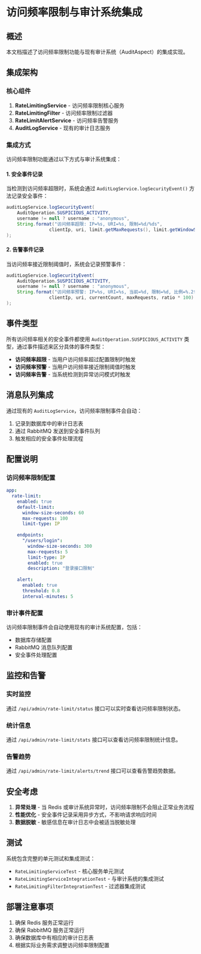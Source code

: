 # 访问频率限制与审计系统集成

## 概述

本文档描述了访问频率限制功能与现有审计系统（AuditAspect）的集成实现。

## 集成架构

### 核心组件

1. **RateLimitingService** - 访问频率限制核心服务
2. **RateLimitingFilter** - 访问频率限制过滤器
3. **RateLimitAlertService** - 访问频率告警服务
4. **AuditLogService** - 现有的审计日志服务

### 集成方式

访问频率限制功能通过以下方式与审计系统集成：

#### 1. 安全事件记录

当检测到访问频率超限时，系统会通过 `AuditLogService.logSecurityEvent()` 方法记录安全事件：

```java
auditLogService.logSecurityEvent(
    AuditOperation.SUSPICIOUS_ACTIVITY,
    username != null ? username : "anonymous",
    String.format("访问频率超限: IP=%s, URI=%s, 限制=%d/%ds", 
                clientIp, uri, limit.getMaxRequests(), limit.getWindowSizeSeconds())
);
```

#### 2. 告警事件记录

当访问频率接近限制阈值时，系统会记录预警事件：

```java
auditLogService.logSecurityEvent(
    AuditOperation.SUSPICIOUS_ACTIVITY,
    username != null ? username : "anonymous",
    String.format("访问频率预警: IP=%s, URI=%s, 当前=%d, 限制=%d, 比例=%.2f%%",
                clientIp, uri, currentCount, maxRequests, ratio * 100)
);
```

## 事件类型

所有访问频率相关的安全事件都使用 `AuditOperation.SUSPICIOUS_ACTIVITY` 类型，通过事件描述来区分具体的事件类型：

- **访问频率超限** - 当用户访问频率超过配置限制时触发
- **访问频率预警** - 当用户访问频率接近限制阈值时触发
- **访问频率告警** - 当系统检测到异常访问模式时触发

## 消息队列集成

通过现有的 `AuditLogService`，访问频率限制事件会自动：

1. 记录到数据库中的审计日志表
2. 通过 RabbitMQ 发送到安全事件队列
3. 触发相应的安全事件处理流程

## 配置说明

### 访问频率限制配置

```yaml
app:
  rate-limit:
    enabled: true
    default-limit:
      window-size-seconds: 60
      max-requests: 100
      limit-type: IP
    
    endpoints:
      "/users/login":
        window-size-seconds: 300
        max-requests: 5
        limit-type: IP
        enabled: true
        description: "登录接口限制"
    
    alert:
      enabled: true
      threshold: 0.8
      interval-minutes: 5
```

### 审计事件配置

访问频率限制事件会自动使用现有的审计系统配置，包括：

- 数据库存储配置
- RabbitMQ 消息队列配置
- 安全事件处理配置

## 监控和告警

### 实时监控

通过 `/api/admin/rate-limit/status` 接口可以实时查看访问频率限制状态。

### 统计信息

通过 `/api/admin/rate-limit/stats` 接口可以查看访问频率限制统计信息。

### 告警趋势

通过 `/api/admin/rate-limit/alerts/trend` 接口可以查看告警趋势数据。

## 安全考虑

1. **异常处理** - 当 Redis 或审计系统异常时，访问频率限制不会阻止正常业务流程
2. **性能优化** - 安全事件记录采用异步方式，不影响请求响应时间
3. **数据脱敏** - 敏感信息在审计日志中会被适当脱敏处理

## 测试

系统包含完整的单元测试和集成测试：

- `RateLimitingServiceTest` - 核心服务单元测试
- `RateLimitingServiceIntegrationTest` - 与审计系统的集成测试
- `RateLimitingFilterIntegrationTest` - 过滤器集成测试

## 部署注意事项

1. 确保 Redis 服务正常运行
2. 确保 RabbitMQ 服务正常运行
3. 确保数据库中有相应的审计日志表
4. 根据实际业务需求调整访问频率限制配置